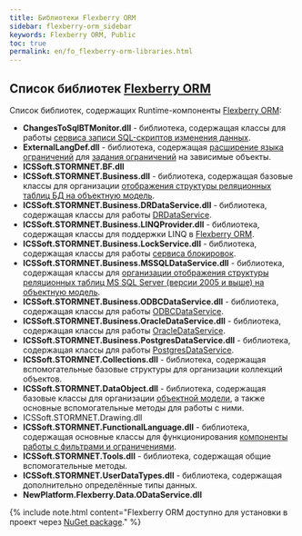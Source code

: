 ```yaml
---
title: Библиотеки Flexberry ORM
sidebar: flexberry-orm_sidebar
keywords: Flexberry ORM, Public
toc: true
permalink: en/fo_flexberry-orm-libraries.html
---
```


## Список библиотек [Flexberry ORM](fo_flexberry-orm.html)

Список библиотек, содержащих Runtime-компоненты [Flexberry ORM](fo_flexberry-orm.html):

* **ChangesToSqlBTMonitor.dll** - библиотека, содержащая классы для работы [сервиса записи SQL-скриптов изменения данных](fo_changes-to-sql-bt-monitor.html).
* **ExternalLangDef.dll** - библиотека, содержащая [расширение языка ограничений](fo_external-lang-def.html) для [задания ограничений](fo_limit-function.html) на зависимые объекты.
* **ICSSoft.STORMNET.BF.dll**
* **ICSSoft.STORMNET.Business.dll** - библиотека, содержащая базовые классы для организации [отображения структуры реляционных таблиц БД на объектную модель](fo_data-service.html).
* **ICSSoft.STORMNET.Business.DRDataService.dll** - библиотека, содержащая классы для работы [DRDataService](fo_dr-data-service.html).
* **ICSSoft.STORMNET.Business.LINQProvider.dll** - библиотека, содержащая классы для поддержки LINQ в [Flexberry ORM](fo_flexberry-orm.html).
* **ICSSoft.STORMNET.Business.LockService.dll** - библиотека, содержащая классы для работы [сервиса блокировок](fo_lock-service.html).
* **ICSSoft.STORMNET.Business.MSSQLDataService.dll** - библиотека, содержащая классы для [организации отображения структуры реляционных таблиц MS SQL Server (версии 2005 и выше) на объектную модель](fo_data-service.html).
* **ICSSoft.STORMNET.Business.ODBCDataService.dll**  - библиотека, содержащая классы для работы [ODBCDataService](fo_odbc-data-service.html).
* **ICSSoft.STORMNET.Business.OracleDataService.dll** - библиотека, содержащая классы для работы [OracleDataService](fo_oracle-data-service.html).
* **ICSSoft.STORMNET.Business.PostgresDataService.dll** - библиотека, содержащая классы для работы [PostgresDataService](fo_postgres-data-service.html). 
* **ICSSoft.STORMNET.Collections.dll** - библиотека, содержащая вспомогательные базовые структуры для организации коллекций объектов.
* **ICSSoft.STORMNET.DataObject.dll** - библиотека, содержащая базовые классы для организации [объектной модели](fo_data-object.html), а также основные вспомогательные методы для работы с ними.
* ICSSoft.STORMNET.Drawing.dll
*  **ICSSoft.STORMNET.FunctionalLanguage.dll** - библиотека, содержащая основные классы для функционирования [компоненты работы с фильтрами и ограничениями](fo_limitation.html).
* **ICSSoft.STORMNET.Tools.dll** - библиотека, содержащая общие вспомогательные методы.
* **ICSSoft.STORMNET.UserDataTypes.dll** - библиотека, содержащая дополнительно определённые типы данных.
* **NewPlatform.Flexberry.Data.ODataService.dll**

{% include note.html content="Flexberry ORM доступно для установки в проект через [NuGet package](https://www.nuget.org/packages/NewPlatform.Flexberry.ORM)." %}



